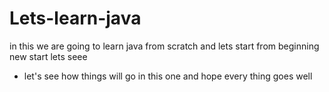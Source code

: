 # Lets-learn-java
in this we are going to learn java from scratch and lets start from beginning new start lets seee 
- let's see how things will go in this one and hope every thing goes well
